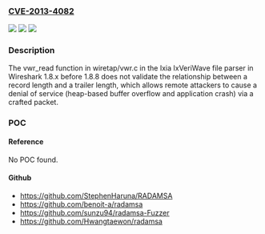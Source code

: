 ### [CVE-2013-4082](https://cve.mitre.org/cgi-bin/cvename.cgi?name=CVE-2013-4082)
![](https://img.shields.io/static/v1?label=Product&message=n%2Fa&color=blue)
![](https://img.shields.io/static/v1?label=Version&message=n%2Fa&color=blue)
![](https://img.shields.io/static/v1?label=Vulnerability&message=n%2Fa&color=brighgreen)

### Description

The vwr_read function in wiretap/vwr.c in the Ixia IxVeriWave file parser in Wireshark 1.8.x before 1.8.8 does not validate the relationship between a record length and a trailer length, which allows remote attackers to cause a denial of service (heap-based buffer overflow and application crash) via a crafted packet.

### POC

#### Reference
No POC found.

#### Github
- https://github.com/StephenHaruna/RADAMSA
- https://github.com/benoit-a/radamsa
- https://github.com/sunzu94/radamsa-Fuzzer
- https://github.com/Hwangtaewon/radamsa


